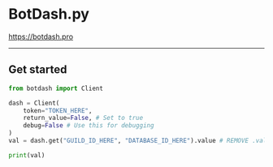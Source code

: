 # BotDash.py

https://botdash.pro

---

## Get started

```py
from botdash import Client

dash = Client(
    token="TOKEN_HERE",
    return_value=False, # Set to true
    debug=False # Use this for debugging
)
val = dash.get("GUILD_ID_HERE", "DATABASE_ID_HERE").value # REMOVE .value if "return_value" is True

print(val)
```